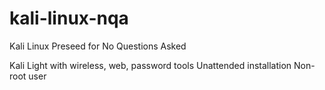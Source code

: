# kali-linux-nqa
Kali Linux Preseed for No Questions Asked

Kali Light with wireless, web, password tools
Unattended installation
Non-root user

